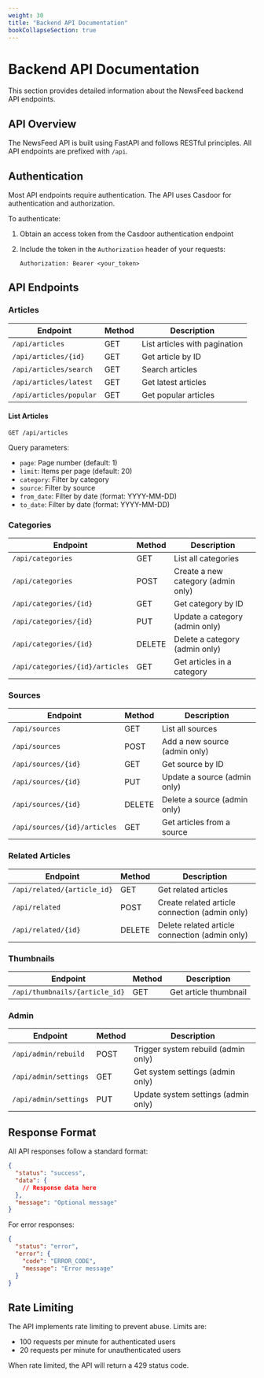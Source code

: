 ```yaml
---
weight: 30
title: "Backend API Documentation"
bookCollapseSection: true
---
```


# Backend API Documentation

This section provides detailed information about the NewsFeed backend API endpoints.

## API Overview

The NewsFeed API is built using FastAPI and follows RESTful principles. All API endpoints are prefixed with `/api`.

## Authentication

Most API endpoints require authentication. The API uses Casdoor for authentication and authorization.

To authenticate:

1. Obtain an access token from the Casdoor authentication endpoint
2. Include the token in the `Authorization` header of your requests:

   ```
   Authorization: Bearer <your_token>
   ```

## API Endpoints

### Articles

| Endpoint | Method | Description |
|----------|--------|-------------|
| `/api/articles` | GET | List articles with pagination |
| `/api/articles/{id}` | GET | Get article by ID |
| `/api/articles/search` | GET | Search articles |
| `/api/articles/latest` | GET | Get latest articles |
| `/api/articles/popular` | GET | Get popular articles |

#### List Articles

```
GET /api/articles
```

Query parameters:

- `page`: Page number (default: 1)
- `limit`: Items per page (default: 20)
- `category`: Filter by category
- `source`: Filter by source
- `from_date`: Filter by date (format: YYYY-MM-DD)
- `to_date`: Filter by date (format: YYYY-MM-DD)

### Categories

| Endpoint | Method | Description |
|----------|--------|-------------|
| `/api/categories` | GET | List all categories |
| `/api/categories` | POST | Create a new category (admin only) |
| `/api/categories/{id}` | GET | Get category by ID |
| `/api/categories/{id}` | PUT | Update a category (admin only) |
| `/api/categories/{id}` | DELETE | Delete a category (admin only) |
| `/api/categories/{id}/articles` | GET | Get articles in a category |

### Sources

| Endpoint | Method | Description |
|----------|--------|-------------|
| `/api/sources` | GET | List all sources |
| `/api/sources` | POST | Add a new source (admin only) |
| `/api/sources/{id}` | GET | Get source by ID |
| `/api/sources/{id}` | PUT | Update a source (admin only) |
| `/api/sources/{id}` | DELETE | Delete a source (admin only) |
| `/api/sources/{id}/articles` | GET | Get articles from a source |

### Related Articles

| Endpoint | Method | Description |
|----------|--------|-------------|
| `/api/related/{article_id}` | GET | Get related articles |
| `/api/related` | POST | Create related article connection (admin only) |
| `/api/related/{id}` | DELETE | Delete related article connection (admin only) |

### Thumbnails

| Endpoint | Method | Description |
|----------|--------|-------------|
| `/api/thumbnails/{article_id}` | GET | Get article thumbnail |

### Admin

| Endpoint | Method | Description |
|----------|--------|-------------|
| `/api/admin/rebuild` | POST | Trigger system rebuild (admin only) |
| `/api/admin/settings` | GET | Get system settings (admin only) |
| `/api/admin/settings` | PUT | Update system settings (admin only) |

## Response Format

All API responses follow a standard format:

```json
{
  "status": "success",
  "data": {
    // Response data here
  },
  "message": "Optional message"
}
```

For error responses:

```json
{
  "status": "error",
  "error": {
    "code": "ERROR_CODE",
    "message": "Error message"
  }
}
```

## Rate Limiting

The API implements rate limiting to prevent abuse. Limits are:

- 100 requests per minute for authenticated users
- 20 requests per minute for unauthenticated users

When rate limited, the API will return a 429 status code.
